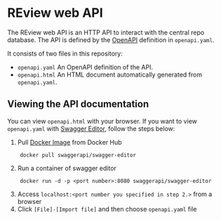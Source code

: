# REview web API

The REview web API is an HTTP API to interact with the central repo database. The API is defined by the [OpenAPI](http://swagger.io/specification/) definition in `openapi.yaml`.

It consists of two files in this repository:

- `openapi.yaml` An OpenAPI definition of the API.
- `openapi.html` An HTML document automatically generated from `openapi.yaml`.

## Viewing the API documentation
You can view `openapi.html` with your browser. If you want to view `openapi.yaml` with [Swagger Editor](https://github.com/swagger-api/swagger-editor), follow the steps below:

1. Pull [Docker Image](https://hub.docker.com/r/swaggerapi/swagger-editor/) from Docker Hub
```
    docker pull swaggerapi/swagger-editor
```
2. Run a container of swagger editor
```
    docker run -d -p <port number>:8080 swaggerapi/swagger-editor
```

3. Access `localhost:<port number you specified in step 2.>` from a browser
4. Click `[File]-[Import file]` and then choose `openapi.yaml` file
